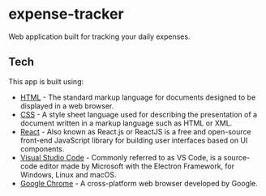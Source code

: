 # expense-tracker

Web application built for tracking your daily expenses.

## Tech

This app is built using:

- [HTML](https://en.wikipedia.org/wiki/HTML) - The standard markup language for documents designed to be displayed in a web browser.
- [CSS](https://en.wikipedia.org/wiki/CSS) - A style sheet language used for describing the presentation of a document written in a markup language such as HTML or XML.
- [React](https://reactjs.org) - Also known as React.js or ReactJS is a free and open-source front-end JavaScript library for building user interfaces based on UI components.
- [Visual Studio Code](https://code.visualstudio.com) - Commonly referred to as VS Code, is a source-code editor made by Microsoft with the Electron Framework, for Windows, Linux and macOS.
- [Google Chrome](https://www.google.com/chrome) - A cross-platform web browser developed by Google.
